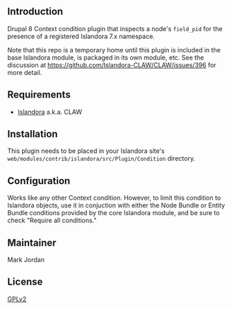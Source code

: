 ## Introduction

Drupal 8 Context condition plugin that inspects a node's `field_pid` for the presence of a registered Islandora 7.x namespace.

Note that this repo is a temporary home until this plugin is included in the base Islandora module, is packaged in its own module, etc. See the discussion at https://github.com/Islandora-CLAW/CLAW/issues/396 for more detail.

## Requirements

* [Islandora](https://github.com/Islandora-CLAW/islandora) a.k.a. CLAW

## Installation

This plugin needs to be placed in your Islandora site's `web/modules/contrib/islandora/src/Plugin/Condition` directory.

## Configuration

Works like any other Context condition. However, to limit this condition to Islandora objects, use it in conjuction with either the Node Bundle or Entity Bundle conditions provided by the core Islandora module, and be sure to check "Require all conditions."

## Maintainer

Mark Jordan

## License

[GPLv2](http://www.gnu.org/licenses/gpl-2.0.txt)
